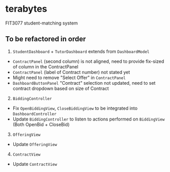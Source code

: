  # terabytes

FIT3077 student-matching system

## To be refactored in order

1. `StudentDashboard` + `TutorDashboard` extends from `DashboardModel`
- `ContractPanel` (second column) is not aligned, need to provide fix-sized of column in the ContractPanel
- `ContractPanel` (label of Contract number) not stated yet
- Might need to remove "Select Offer" in `ContractPanel`
- `DashboardButtonPanel` "Contract" selection not updated, need to set contract dropdown based on size of Contract

2. `BiddingController`
- Fix `OpenBiddingView`, `CloseBiddingView` to be integrated into `DashboardController`
- Update `BiddingController` to listen to actions performed on `BiddingView` (Both OpenBid + CloseBid)

3. `OfferingView`
- Update `OfferingView` 

4. `ContractView`
- Update `ContractView`

